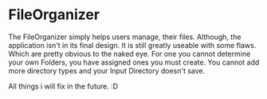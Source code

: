 # FileOrganizer
The FileOrganizer simply helps users manage, their files.
Although, the application isn't in its final design.
It is still greatly useable with some flaws. Which are pretty obvious to the naked eye.
For one you cannot determine your own Folders, you have assigned ones you must create.
You cannot add more directory types and your Input Directory doesn't save.

All things i will fix in the future. :D
